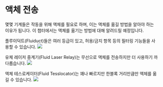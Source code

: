 # 액체 전송

몇몇 기계들은 작동을 위해 액체를 필요로 하며, 이는 액체를 옮길 방법을 알아야 하는 이유가 됩니다. 이 챕터에서는 액체를 옮기는 방법에 대해 알려드릴 예정입니다.

플루이덕트(Fluiduct)들은 여러 등급이 있고, 허용/금지 항목 등의 필터링 기능들을 사용할 수 있습니다.
![](/fluiducts/fluiduct.png)

유체 레이저 중계기(Fluid Laser Relay)는 무선으로 액체를 전송하지만 더 사용하기 까다롭습니다.
![](/aa/relays.png)

액체 테스로케이터(Fluid Tesslocator)는 꽤나 빠르지만 한블록 거리만큼만 액체를 옮길 수 있습니다.
![](/tesslocators/tesslocator.png)